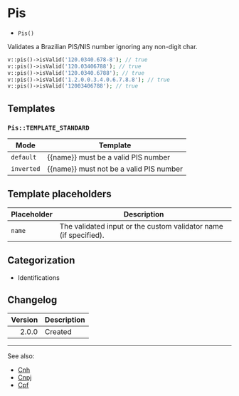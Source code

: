# Pis

- `Pis()`

Validates a Brazilian PIS/NIS number ignoring any non-digit char.

```php
v::pis()->isValid('120.0340.678-8'); // true
v::pis()->isValid('120.03406788'); // true
v::pis()->isValid('120.0340.6788'); // true
v::pis()->isValid('1.2.0.0.3.4.0.6.7.8.8'); // true
v::pis()->isValid('12003406788'); // true
```

## Templates

### `Pis::TEMPLATE_STANDARD`

| Mode       | Template                                |
|------------|-----------------------------------------|
| `default`  | {{name}} must be a valid PIS number     |
| `inverted` | {{name}} must not be a valid PIS number |

## Template placeholders

| Placeholder | Description                                                      |
|-------------|------------------------------------------------------------------|
| `name`      | The validated input or the custom validator name (if specified). |

## Categorization

- Identifications

## Changelog

| Version | Description |
|--------:|-------------|
|   2.0.0 | Created     |

***
See also:

- [Cnh](Cnh.md)
- [Cnpj](Cnpj.md)
- [Cpf](Cpf.md)
